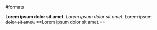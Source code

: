 #formats

**Lorem ipsum dolor sit amet.**
*Lorem ipsum dolor sit amet.*
~~Lorem ipsum dolor sit amet.~~
==Lorem ipsum dolor sit amet.==



